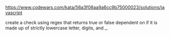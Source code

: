 https://www.codewars.com/kata/56a3f08aa9a6cc9b75000023/solutions/javascript

create a check using regex that returns true or false dependent on if it is made up of strictly lowercase letter, digits, and _.